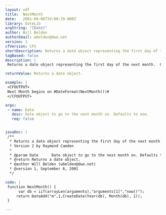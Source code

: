 ```yaml
---
layout: udf
title:  NextMonth
date:   2001-09-06T19:00:39.000Z
library: DateLib
argString: "[Date]"
author: Will Belden
authorEmail: wbelden@dwo.net
version: 1
cfVersion: CF5
shortDescription: Returns a date object representing the first day of the next month.
tagBased: false
description: |
 Returns a date object representing the first day of the next month.  Optional parameters allows you to provide the date you want to calculate the next month from.

returnValue: Returns a date object.

example: |
 <CFOUTPUT>
 Next Month begins on #DateFormat(NextMonth())#
 </CFOUTPUT>

args:
 - name: Date
   desc: Date object to go to the next month on. Defaults to now.
   req: false


javaDoc: |
 /**
  * Returns a date object representing the first day of the next month.
  * Version 2 by Raymond Camden
  * 
  * @param Date      Date object to go to the next month on. Defaults to now. 
  * @return Returns a date object. 
  * @author Will Belden (wbelden@dwo.net) 
  * @version 1, September 6, 2001 
  */

code: |
 function NextMonth() {
      var db = iif(arrayLen(arguments),"arguments[1]","now()");
     return DateAdd("m",1,CreateDate(Year(db), Month(db), 1));
 }

---
```


